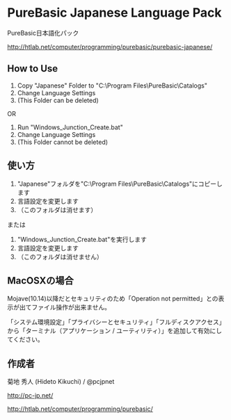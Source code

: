 ﻿# PureBasic Japanese Language Pack

PureBasic日本語化パック

http://htlab.net/computer/programming/purebasic/purebasic-japanese/

  
## How to Use

1. Copy "Japanese" Folder to "C:\Program Files\PureBasic\Catalogs\"
1. Change Language Settings
1. (This Folder can be deleted)
  
OR
  
1. Run "Windows_Junction_Create.bat"
1. Change Language Settings
1. (This Folder cannot be deleted)


  
## 使い方

1. "Japanese"フォルダを"C:\Program Files\PureBasic\Catalogs\"にコピーします
1. 言語設定を変更します
1. （このフォルダは消せます）
  
または
  
1. "Windows_Junction_Create.bat"を実行します
1. 言語設定を変更します
1. （このフォルダは消せません）


  
## MacOSXの場合

Mojave(10.14)以降だとセキュリティのため「Operation not permitted」との表示が出てファイル操作が出来ません。

「システム環境設定」「プライバシーとセキュリティ」「フルディスクアクセス」から「ターミナル（アプリケーション / ユーティリティ）」を追加して有効にしてください。


  
## 作成者

菊地 秀人 (Hideto Kikuchi) / @pcjpnet

http://pc-jp.net/

http://htlab.net/computer/programming/purebasic/




